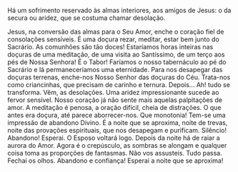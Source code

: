 
Há um sofrimento reservado às almas interiores, aos amigos de Jesus: o da secura ou aridez, que se costuma chamar desolação.

Jesus, na conversão das almas para o Seu Amor, enche o coração fiel de consolações sensíveis. É uma doçura rezar, meditar, estar bem junto do Sacrário. As comunhões são tão doces! Estaríamos horas inteiras nas doçuras de uma meditação, de uma visita ao Santíssimo, de um terço aos pés de Nossa Senhora! É o Tabor! Faríamos o nosso tabernáculo ao pé do Sacrário e lá permaneceríamos uma eternidade. Para nos desapegar das doçuras terrenas, enche-nos Nosso Senhor das doçuras do Céu. Trata-nos como criancinhas, que precisam de carinho e ternura. Depois\... Ah! tudo se transforma. Vêm, as desolações. Uma aridez impressionante sucede ao fervor sensível. Nosso coração já não sente mais aquelas palpitações de amor. A meditação é penosa, a oração difícil, cheia de distrações. O que antes era doçura, até parece aborrecer-nos. Que monotonia! Tem-se uma impressão de abandono Divino. É a noite que se aproxima, noite de trevas, noite das provações espirituais, que nos desapegam e purificam. Silêncio! Abandono! Esperai. O Esposo voltará logo. Depois da noite há de raiar a aurora do Amor. Agora é o crepúsculo, as sombras se alongam e qualquer coisa toma as proporções de fantasmas. Não vos assusteis. Tudo passa. Fechai os olhos. Abandono e confiança! Esperai a noite que se aproxima!


